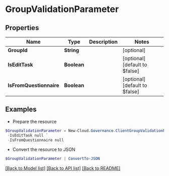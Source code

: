 # GroupValidationParameter
## Properties

Name | Type | Description | Notes
------------ | ------------- | ------------- | -------------
**GroupId** | **String** |  | [optional] 
**IsEditTask** | **Boolean** |  | [optional] [default to $false]
**IsFromQuestionnaire** | **Boolean** |  | [optional] [default to $false]

## Examples

- Prepare the resource
```powershell
$GroupValidationParameter = New-Cloud.Governance.ClientGroupValidationParameter  -GroupId null `
 -IsEditTask null `
 -IsFromQuestionnaire null
```

- Convert the resource to JSON
```powershell
$GroupValidationParameter | ConvertTo-JSON
```

[[Back to Model list]](../README.md#documentation-for-models) [[Back to API list]](../README.md#documentation-for-api-endpoints) [[Back to README]](../README.md)

